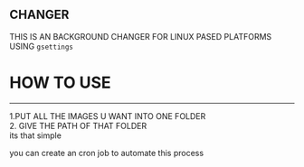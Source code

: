 ## CHANGER
THIS IS AN BACKGROUND CHANGER FOR LINUX PASED PLATFORMS USING `gsettings`

# HOW TO USE
________________________________
1.PUT ALL THE IMAGES U WANT INTO ONE FOLDER <br>
2. GIVE THE PATH OF THAT FOLDER <br>
its that simple
 
 you can create an cron job to automate this process 
